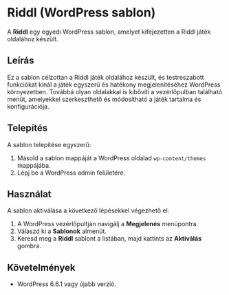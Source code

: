 # Riddl (WordPress sablon)

A **Riddl** egy egyedi WordPress sablon, amelyet kifejezetten a Riddl játék oldalához készült. 

## Leírás

Ez a sablon célzottan a Riddl játék oldalához készült, és testreszabott funkciókat kínál a játék egyszerű és hatékony megjelenítéséhez WordPress környezetben. Továbbá olyan oldalakkal is kibővíti a vezérlőpulban található menüt, amelyekkel szerkeszthető és módosítható a játék tartalma és konfigurációja.

## Telepítés

A sablon telepítése egyszerű:

1. Másold a sablon mappáját a WordPress oldalad `wp-content/themes` mappájába.
2. Lépj be a WordPress admin felületére.

## Használat

A sablon aktiválása a következő lépésekkel végezhető el:

1. A WordPress vezérlőpultján navigálj a **Megjelenés** menüpontra.
2. Válaszd ki a **Sablonok** almenüt.
3. Keresd meg a **Riddl** sablont a listában, majd kattints az **Aktiválás** gombra.

## Követelmények

- WordPress 6.6.1 vagy újabb verzió.
